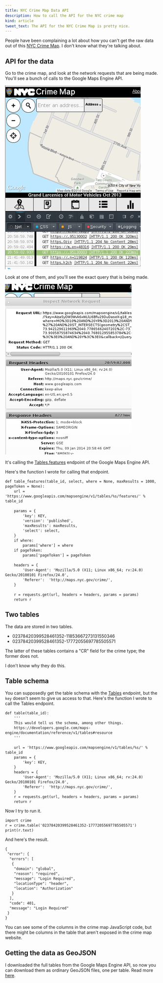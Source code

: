 ```yaml
---
title: NYC Crime Map Data API
description: How to call the API for the NYC crime map
kind: article
tweet_text: The API for the NYC Crime Map is pretty nice.
---
```

People have been complaining a lot about how you can't get the raw data out of this
[NYC Crime Map](http://maps.nyc.gov/crime/). I don't know what they're talking about.

## API for the data
Go to the crime map, and look at the network requests that are being made.
You'll see a bunch of calls to the Google Maps Engine API.

![A network request in the console in Firefox](firefox.png)

Look at one of them, and you'll see the exact query that is being made.

![A window with more information about the request](request-window.png)

It's calling the
[Tables.features](https://developers.google.com/maps-engine/documentation/reference/v1/tables/features)
endpoint of the Google Maps Engine API.

Here's the function I wrote for calling that endpoint.

    def table_features(table_id, select, where = None, maxResults = 1000, pageToken = None):
        url = 'https://www.googleapis.com/mapsengine/v1/tables/%s/features/' % table_id

        params = {
            'key': KEY,
            'version': 'published',
            'maxResults': maxResults,
            'select': select,
        }
        if where:
            params['where'] = where
        if pageToken:
            params['pageToken'] = pageToken

        headers = {
            'User-Agent': 'Mozilla/5.0 (X11; Linux x86_64; rv:24.0) Gecko/20100101 Firefox/24.0',
            'Referer':  'http://maps.nyc.gov/crime/',
        }

        r = requests.get(url, headers = headers, params = params)
        return r

## Two tables
The data are stored in two tables.

* 02378420399528461352-11853667273131550346
* 02378420399528461352-17772055697785505571

The latter of these tables contains a "CR" field for the crime type;
the former does not.

I don't know why they do this.

## Table schema
You can supposedly get the table schema with the
[Tables](https://developers.google.com/maps-engine/documentation/reference/v1/tables/get)
endpoint, but the `key` doesn't seem to give us access to that.
Here's the function I wrote to call the Tables endpoint.

    def table(table_id):
        '''
        This would tell us the schema, among other things.
        https://developers.google.com/maps-engine/documentation/reference/v1/tables#resource
        '''

        url = 'https://www.googleapis.com/mapsengine/v1/tables/%s/' % table_id
        params = {
            'key': KEY,
        }
        headers = {
            'User-Agent': 'Mozilla/5.0 (X11; Linux x86_64; rv:24.0) Gecko/20100101 Firefox/24.0',
            'Referer':  'http://maps.nyc.gov/crime/',
        }
        r = requests.get(url, headers = headers, params = params)
        return r

Now I try to run it.

    import crime
    r = crime.table('02378420399528461352-17772055697785505571')
    print(r.text)

And here's the result.

    {
     "error": {
      "errors": [
       {
        "domain": "global",
        "reason": "required",
        "message": "Login Required",
        "locationType": "header",
        "location": "Authorization"
       }
      ],
      "code": 401,
      "message": "Login Required"
     }
    }

You can see some of the columns in the crime map JavaScript code, but there
might be columns in the table that aren't exposed in the crime map website.

## Getting the data as GeoJSON
I downloaded the full tables from the Google Maps Engine API,
so now you can download them as ordinary GeoJSON files, one per table.
Read more [here](https://github.com/tlevine/nyc-crime-map).
